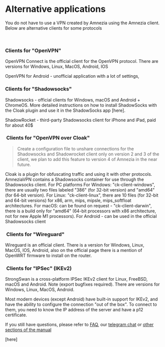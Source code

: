 # Alternative applications

You do not have to use a VPN created by Amnezia using the Amnezia client. 
Below are alternative clients for some protocols

&nbsp;

### Clients for "OpenVPN"

OpenVPN Connect is the official client for the OpenVPN protocol.
There are versions for Windows, Linux, MacOS, Android, IOS

OpenVPN for Android - unofficial application with a lot of settings,


### Clients for "Shadowsocks"


Shadowsocks - official clients for Windows, macOS and Android + ChromeOS.
More detailed instructions on how to install ShadowSocks with the Cloak plugin and use it in the ShadowSocks app [here].   

ShadowRocket - third-party Shadowsocks client for iPhone and iPad, paid for about 40$



###  Clients for "OpenVPN over Cloak"

> Create a configuration file to unshare connections for the Shadowsocks and Shadowrocket client only on version 2 and 3 of the client, we plan to add this feature to version 4 of Amnezia in the near future. 


Cloak is a plugin for obfuscating traffic and using it with other protocols. AmneziaVPN contains a Shadowsocks container for use through the Shadowsocks client.
For PC platforms
For Windows: "ck-client-windows", there are usually two files labeled "386" (for 32-bit version) and "amd64" (for 64-bit version).
For Linux: "ck-client-linux", there are 10 files (for 32-bit and 64-bit versions) for x86, arm, mips, mipsle, mips_softfloat architectures.
For macOS: can be found on request - "ck-client-darwin", there is a build only for "amd64" (64-bit processors with x86 architecture, not for new Apple M1 processors).
For Android - can be used in the official Shadowsocks client

###  Clients for "Wireguard"

Wireguard is an official client.  There is a version for Windows, Linux, MacOS, IOS, Android, 
also on the official page there is a mention of OpenWRT firmware to install on the router.

###  Clients for "IPSec" (IKEv2)

StrongSwan is a cross-platform IPSec IKEv2 client for Linux, FreeBSD, macOS and Android. Note (export bugfixes required).
There are versions for Windows, Linux, MacOS, Android.

Most modern devices (except Android) have built-in support for IKEv2, and have the ability to configure the connection "out of the box". To connect to them, you need to know the IP address of the server and have a p12 certificate.

If you still have questions, please refer to [FAQ], our [telegram chat] or [other sections of the manual]

[amnezia-site-ext-link]: https://amnezia-web-nx1r.vercel.app
[about-int-link]: /about
[FAQ]: /about 
[telegram chat]: /about 
[other sections of the manual]: /about
[here]


















